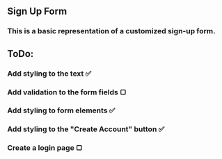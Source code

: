 ## Sign Up Form

### This is a basic representation of a customized sign-up form.

## ToDo:
### Add styling to the text ✅
### Add validation to the form fields ▢
### Add styling to form elements ✅
### Add styling to the "Create Account" button ✅
### Create a login page ▢